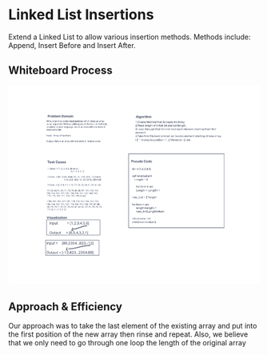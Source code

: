 # Linked List Insertions

Extend a Linked List to allow various insertion methods. Methods include: Append, Insert Before and Insert After.

## Whiteboard Process

![alt text](https://github.com/PGPere/data-structures-and-algorithms/blob/c7734d82508515aaf9679d962aaa7b486f22a0a4/array-reverse/Code%20Challenge%201.png)

## Approach & Efficiency

Our approach was to take the last element of the existing array and put into the first position of the new array then rinse and repeat.  Also, we believe that we only need to go through one loop the length of the original array